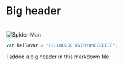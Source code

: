 # Big header <h1>

![Spider-Man](https://github.com/user-attachments/assets/c5c8c5ce-8c8d-4753-88cc-a1c5d302615c)

``` javascript
var helloVar = "HELLOOOOO EVERYONEEEEEEE";
```

I added a big header in this markdown file
